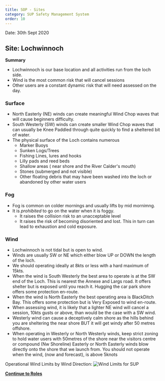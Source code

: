 ```yaml
---
title: SOP - Sites
category: SUP Safety Management System
order: 10
---
```

Date: 30th Sept 2020

## Site: Lochwinnoch
**Summary**
- Lochwinnoch is our base location and all activities run from the loch side.
- Wind is the most common risk that will cancel sessions
- Other users are a constant dynamic risk that will need assessed on the day.

### Surface
- North Easterly (NE) winds can create meaningful Wind Chop waves that will cause beginners difficulty.
- South Westerly (SW) winds can create smaller Wind Chop waves that can usually be Knee Paddled through quite quickly to find a sheltered bit of water.
- The physical surface of the Loch contains numerous
   - Marker Buoys
   - Sunken Logs/Trees
   - Fishing Lines, lures and hooks
   - Lilly pads and reed beds
   - Shallow areas ( near shore and the River Calder's mouth)
   - Stones (submerged and not visible)
   - Other floating debris that may have been washed into the loch or abandoned by other water users

### Fog
- Fog is common on colder mornings and usually lifts by mid mornimng.
- It is *prohibited* to go on the water when it is foggy.
   - It raises the collision risk to an unacceptable level
   - It raises the risk of becoming disoriented and lost. This in turn can lead to exhaustion and cold exposure.  

### Wind
- Lochwinnoch is not tidal but is open to wind.
- Winds are usually SW or NE which either blow UP or DOWN the length of the loch.
- We should operating ideally at 8kts or less with a hard maximum of 15kts.
- When the wind is South Westerly the best area to operate is at the SW end of the Loch. This is nearest the Annexe and Largs road. It offers shelter but is exposed until you reach it. Hugging the car park shore offers some protection en-route.
- When the wind is North Easterly the best operating area is BlackDitch Bay. This offers some protection but is Very Exposed to wind en-route.  
- When assessing wind, it is likely that a lighter NE wind will cancel a session, 10kts gusts or above, than would be the case with a SW wind.
- Westerly wind can cause a deceptively calm shore as the hills behind you are sheltering the near shore BUT it will get windy after 50 metres offshore.
- When operating in Westerly or North Westerly winds, keep strict zoning to hold water users with 50metres of the shore near the visitors centre or compound (Nw Shoreline)
Easterly or North Easterly winds blow directly onto the shore that we launch from. You should not operate when the wind, (now and forecast), is above 5knots

Operational Wind Limits by Wind Direction:
![Wind Limits for SUP](https://numbat70.github.io/clyde/Content/SUPwind.png "Wind Limits for SUP")

**[Continue to Roles](/clyde/Content/11-SUP_SOP_Roles/)**
